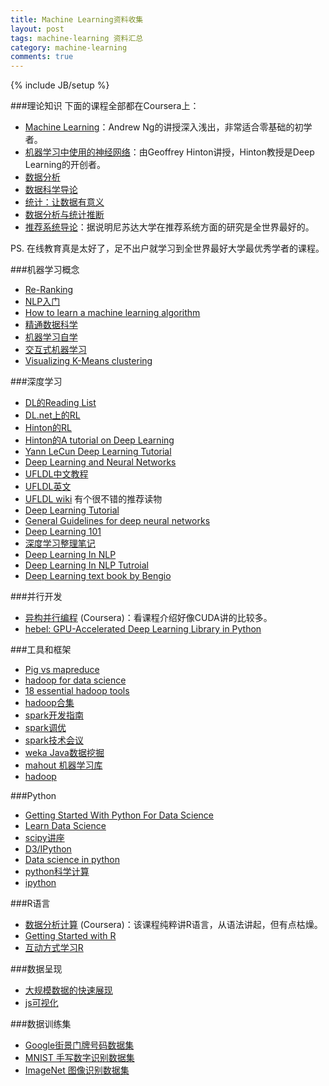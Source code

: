 ```yaml
---
title: Machine Learning资料收集
layout: post
tags: machine-learning 资料汇总
category: machine-learning
comments: true
---
```

{% include JB/setup %}


###理论知识
下面的课程全部都在Coursera上：

* [Machine Learning](https://www.coursera.org/course/ml)：Andrew Ng的讲授深入浅出，非常适合零基础的初学者。
* [机器学习中使用的神经网络](https://www.coursera.org/course/neuralnets)：由Geoffrey Hinton讲授，Hinton教授是Deep Learning的开创者。
* [数据分析](https://www.coursera.org/course/dataanalysis)
* [数据科学导论](https://www.coursera.org/course/datasci)
* [统计：让数据有意义](https://www.coursera.org/course/introstats)
* [数据分析与统计推断](https://www.coursera.org/course/statistics)
* [推荐系统导论](https://www.coursera.org/course/recsys)：据说明尼苏达大学在推荐系统方面的研究是全世界最好的。

PS. 在线教育真是太好了，足不出户就学习到全世界最好大学最优秀学者的课程。

###机器学习概念
* [Re-Ranking](http://dataiku.com/blog/2014/01/14/winning-kaggle.html)
* [NLP入门](http://nlpwp.org/book/)
* [How to learn a machine learning algorithm](http://machinelearningmastery.com/how-to-learn-a-machine-learning-algorithm/)
* [精通数据科学](https://github.com/datasciencemasters/go/)
* [机器学习自学](http://machinelearningmastery.com/self-study-guide-to-machine-learning/)
* [交互式机器学习](http://iml.media.mit.edu/)
* [Visualizing K-Means clustering](http://www.naftaliharris.com/blog/visualizing-k-means-clustering/)

###深度学习
* [DL的Reading List](http://www.iro.umontreal.ca/~lisa/twiki/bin/view.cgi/Public/ReadingOnDeepNetworks)
* [DL.net上的RL](http://deeplearning.net/reading-list/)
* [Hinton的RL](http://www.cs.toronto.edu/~hinton/deeprefs.html)
* [Hinton的A tutorial on Deep Learning](http://videolectures.net/jul09_hinton_deeplearn/)
* [Yann LeCun Deep Learning Tutorial](http://techtalks.tv/talks/deep-learning/58122/)
* [Deep Learning and Neural Networks](http://cl.naist.jp/~kevinduh/a/deep2014/)
* [UFLDL中文教程](http://deeplearning.stanford.edu/wiki/index.php/UFLDL%E6%95%99%E7%A8%8B)
* [UFLDL英文](http://ufldl.stanford.edu/tutorial/index.php/UFLDL_Tutorial)
* [UFLDL wiki](http://ufldl.stanford.edu/wiki/index.php/UFLDL_Tutorial) 有个很不错的推荐读物
* [Deep Learning Tutorial](http://deeplearning.net/tutorial/)
* [General Guidelines for deep neural networks](http://343hz.com/)
* [Deep Learning 101](http://markus.com/deep-learning-101/)
* [深度学习整理笔记](http://blog.csdn.net/zouxy09/article/details/8775360)
* [Deep Learning In NLP](http://licstar.net/archives/328)
* [Deep Learning In NLP Tutroial](http://www.socher.org/index.php/DeepLearningTutorial/DeepLearningTutorial)
* [Deep Learning text book by Bengio](http://www.iro.umontreal.ca/~bengioy/dlbook/)

###并行开发
* [异构并行编程](https://www.coursera.org/course/hetero) (Coursera)：看课程介绍好像CUDA讲的比较多。
* [hebel: GPU-Accelerated Deep Learning Library in Python](https://github.com/hannes-brt/hebel)

###工具和框架
* [Pig vs mapreduce](http://blog.mortardata.com/post/60274287605/pig-vs-mapreduce)
* [hadoop for data science](http://blog.mortardata.com/post/61501767090/hadoop-for-data-science)
* [18 essential hadoop tools](http://www.infoworld.com/slideshow/131105/18-essential-hadoop-tools-crunching-big-data-232123)
* [hadoop合集](http://www.cnblogs.com/ggjucheng/archive/2012/04/22/2465625.html)
* [spark开发指南](http://rdc.taobao.org/?p=2024)
* [spark调优](http://rdc.taobao.org/?p=2034)
* [spark技术会议](http://spark-summit.org/)
* [weka Java数据挖掘](http://www.cs.waikato.ac.nz/ml/weka/)
* [mahout 机器学习库](https://mahout.apache.org/)
* [hadoop](http://blog.fens.me/series-hadoop-family/)

###Python

* [Getting Started With Python For Data Science](https://www.kaggle.com/wiki/GettingStartedWithPythonForDataScience)
* [Learn Data Science](http://learnds.com/)
* [scipy讲座](http://scipy-lectures.github.io/)
* [D3/IPython](https://www.authorea.com/users/3/articles/3904/_show_article)
* [Data science in python](http://blog.yhathq.com/posts/data-science-in-python-tutorial.html)
* [python科学计算](https://github.com/ipython/ipython/wiki/A-gallery-of-interesting-IPython-Notebooks#scientific-computing-and-data-analysis-with-the-scipy-stack)
* [ipython](https://github.com/ipython/ipython/wiki/A-gallery-of-interesting-IPython-Notebooks)

###R语言
* [数据分析计算](https://www.coursera.org/course/compdata) (Coursera)：该课程纯粹讲R语言，从语法讲起，但有点枯燥。
* [Getting Started with R](http://trevorstephens.com/post/72916401642/titanic-getting-started-with-r)
* [互动方式学习R](https://www.datacamp.com/)

###数据呈现
* [大规模数据的快速展现](http://nanocubes.net/)
* [js可视化](http://sathomas.me/jsdataviz/)

###数据训练集
* [Google街景门牌号码数据集](http://ufldl.stanford.edu/housenumbers/)
* [MNIST 手写数字识别数据集](http://yann.lecun.com/exdb/mnist/)
* [ImageNet 图像识别数据集](http://www.image-net.org/)
